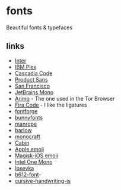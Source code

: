 # fonts

Beautiful fonts & typefaces

## links

- [Inter](https://rsms.me/inter/)
- [IBM Plex](https://www.ibm.com/plex/)
- [Cascadia Code](https://github.com/microsoft/cascadia-code)
- [Product Sans](https://en.wikipedia.org/wiki/Product_Sans)
- [San Francisco](https://developer.apple.com/fonts/)
- [JetBrains Mono](https://www.jetbrains.com/lp/mono/)
- [Arimo](https://www.fontsquirrel.com/fonts/arimo) - The one used in the Tor Browser
- [Fira Code](https://github.com/tonsky/FiraCode) - I like the ligatures
- [fontforge](https://fontforge.org)
- [bunnyfonts](https://fonts.bunny.net/faq)
- [manrope](https://manropefont.com/)
- [barlow](https://tribby.com/fonts/barlow/)
- [monocraft](https://github.com/IdreesInc/Monocraft)
- [Cabin](https://commons.wikimedia.org/wiki/Category:Cabin_(typeface)#/media/File:Cabin-font-plain.png)
- [Apple emoji](https://github.com/samuelngs/apple-emoji-linux)
- [Magisk-iOS emoji](https://github.com/Keinta15/Magisk-iOS-Emoji)
- [Intel One Mono](https://github.com/intel/intel-one-mono)
- [Iosevka](https://typeof.net/Iosevka/)
- [b612-font](https://b612-font.com/)-
- [cursive-handwriting-js](https://www.amygoodchild.com/blog/cursive-handwriting-in-javascript)

